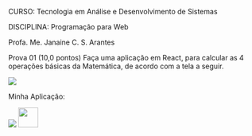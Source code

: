 CURSO: Tecnologia em Análise e Desenvolvimento de Sistemas 

DISCIPLINA: Programação para Web 

Profa. Me. Janaine C. S. Arantes 

Prova 01 (10,0 pontos) Faça uma aplicação em React, para calcular as 4 operações básicas da Matemática,  de acordo com a tela a seguir.

![](https://ibb.co/NKzVKN9)

Minha Aplicação:

![](https://ibb.co/W6wnzyM)
<img src="https://ibb.co/W6wnzyM" width="40" height="40" />
